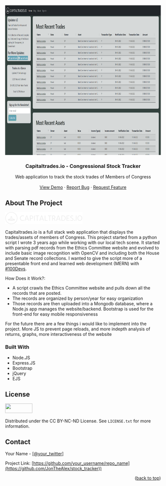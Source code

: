<!-- Improved compatibility of back to top link: See: https://github.com/othneildrew/Best-README-Template/pull/73 -->
<a name="readme-top"></a>
<!--
*** Thanks for checking out the Best-README-Template. If you have a suggestion
*** that would make this better, please fork the repo and create a pull request
*** or simply open an issue with the tag "enhancement".
*** Don't forget to give the project a star!
*** Thanks again! Now go create something AMAZING! :D
-->



<!-- PROJECT SHIELDS -->
<!--
*** I'm using markdown "reference style" links for readability.
*** Reference links are enclosed in brackets [ ] instead of parentheses ( ).
*** See the bottom of this document for the declaration of the reference variables
*** for contributors-url, forks-url, etc. This is an optional, concise syntax you may use.
*** https://www.markdownguide.org/basic-syntax/#reference-style-links
-->

<!-- PROJECT LOGO -->
<br />
<div align="center">
  <a href="https://github.com/JonTheAlex/stock_tracker">
    <img src="images/homepage.PNG" alt="Logo" width="952" height="485">
  </a>

  <h3 align="center">Capitaltrades.io - Congressional Stock Tracker</h3>

  <p align="center">
    Web application to track the stock trades of Members of Congress
    <br />
    <br />
    <a href="https://github.com/othneildrew/Best-README-Template">View Demo</a>
    ·
    <a href="https://github.com/JonTheAlex/stock_tracker/issues">Report Bug</a>
    ·
    <a href="https://github.com/JonTheAlex/stock_tracker/issues">Request Feature</a>
  </p>
</div>


<!-- ABOUT THE PROJECT -->
## About The Project

<img src="images/capitaltrades.png">

Capitaltrades.io is a full stack web application that displays the trades/assets of members of Congress. This project started from a python script I wrote 3 years ago while working with our local tech scene.  It started with parsing pdf records from the Ethics Committee website and evolved to include basic image recognition with OpenCV and including both the House and Senate record collections.  I wanted to give the script more of a presentable front end and learned web development (MERN) with <a href="https://leonnoel.com/100devs/">#100Devs</a>.

How Does it Work?:
* A script crawls the Ethics Committee website and pulls down all the records that are posted.
* The records are organized by person/year for easy organization
* Those records are then uploaded into a Mongodb database, where a Node.js app manages the website/backend.  Bootstrap is     used for the front-end for easy mobile responsiveness

For the future there are a few things i would like to implement into the project. More JS to prevent page reloads, and more indepth analysis of returns, graphs, more interactiveness of the website


### Built With

* Node.JS
* Express.JS
* Bootstrap
* jQuery
* EJS

<!-- LICENSE -->
## License

<img src="https://licensebuttons.net/l/by-nc-nd/3.0/88x31.png" alt="" width="88" height="31">

Distributed under the CC BY-NC-ND License. See `LICENSE.txt` for more information.


<!-- CONTACT -->
## Contact

Your Name - [[@your_twitter]]([https://twitter.com/JonTheAlex](https://twitter.com/JonAlex314526))

Project Link: [https://github.com/your_username/repo_name](https://github.com/JonTheAlex/stock_tracker))

<p align="right">(<a href="#readme-top">back to top</a>)</p>
